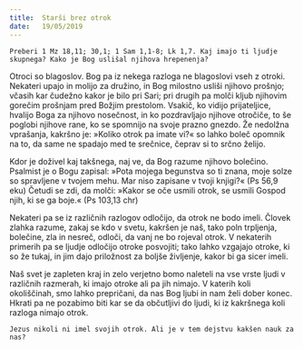 ```yaml
---
title:  Starši brez otrok
date:   19/05/2019
---
```


`Preberi 1 Mz 18,11; 30,1; 1 Sam 1,1-8; Lk 1,7. Kaj imajo ti ljudje skupnega? Kako je Bog uslišal njihova hrepenenja?`

Otroci so blagoslov. Bog pa iz nekega razloga ne blagoslovi vseh z otroki. Nekateri upajo in molijo za družino, in Bog milostno usliši njihovo prošnjo; včasih kar čudežno kakor je bilo pri Sari; pri drugih pa molči kljub njihovim gorečim prošnjam pred Božjim prestolom. Vsakič, ko vidijo prijateljice, hvalijo Boga za njihovo nosečnost, in ko pozdravljajo njihove otročiče, to še poglobi njihove rane, ko se spomnijo na svoje prazno gnezdo. Že nedolžna vprašanja, kakršno je: »Koliko otrok pa imate vi?« so lahko boleč opomnik na to, da same ne spadajo med te srečnice, čeprav si to srčno želijo.

Kdor je doživel kaj takšnega, naj ve, da Bog razume njihovo bolečino. Psalmist je o Bogu zapisal: »Pota mojega begunstva so ti znana, moje solze so spravljene v tvojem mehu. Mar niso zapisane v tvoji knjigi?« (Ps 56,9 eku) Četudi se zdi, da molči: »Kakor se oče usmili otrok, se usmili Gospod njih, ki se ga boje.« (Ps 103,13 chr)

Nekateri pa se iz različnih razlogov odločijo, da otrok ne bodo imeli. Človek zlahka razume, zakaj se kdo v svetu, kakršen je naš, tako poln trpljenja, bolečine, zla in nesreč, odloči, da vanj ne bo rojeval otrok. V nekaterih primerih pa se ljudje odločijo otroke posvojiti; tako lahko vzgajajo otroke, ki so že tukaj, in jim dajo priložnost za boljše življenje, kakor bi ga sicer imeli.

Naš svet je zapleten kraj in zelo verjetno bomo naleteli na vse vrste ljudi v različnih razmerah, ki imajo otroke ali pa jih nimajo. V katerih koli okoliščinah, smo lahko prepričani, da nas Bog ljubi in nam želi dober konec. Hkrati pa ne pozabimo biti kar se da občutljivi do ljudi, ki iz kakršnega koli razloga nimajo otrok.

`Jezus nikoli ni imel svojih otrok. Ali je v tem dejstvu kakšen nauk za nas?`

